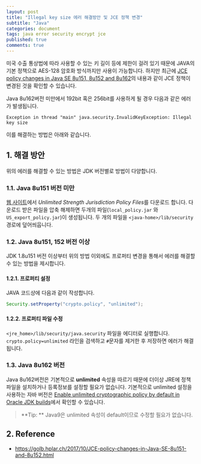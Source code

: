 ```yaml
---
layout: post
title: "Illegal key size 에러 해결방안 및 JCE 정책 변경"
subtitle: "Java"
categories: document
tags: java error security encrypt jce
published: true
comments: true
---
```




미국 수출 통상법에 따라 사용할 수 있는 키 길이 등에 제한이 걸려 있기 때문에 JAVA의 기본 정책으로 AES-128 암호화 방식까지만 사용이 가능합니다. 하지만 최근에 [JCE policy changes in Java SE 8u151, 8u152 and 8u162](https://golb.hplar.ch/2017/10/JCE-policy-changes-in-Java-SE-8u151-and-8u152.html)의 내용과 같이 JCE 정책이 변경된 것을 확인할 수 있습니다.

Java 8u162버전 미만에서 192bit 혹은 256bit를 사용하게 될 경우 다음과 같은 에러가 발생됩니다.

```
Exception in thread "main" java.security.InvalidKeyException: Illegal key size
```

이를 해결하는 방법은 아래와 같습니다.



## 1. 해결 방안

위의 에러를 해결할 수 있는 방법은 JDK 버전별로 방법이 다양합니다. 

### 1.1. Java 8u151 버전 미만

[웹 사이트](http://www.oracle.com/technetwork/java/javase/downloads/jce8-download-2133166.html)에서 *Unlimited Strength Jurisdiction Policy Files*를 다운로드 합니다. 다운로드 받은 파일을 압축 해제하면 두개의 파일(`local_policy.jar` 와 `US_export_policy.jar`)이 생성됩니다.  두 개의 파일을 `<java-home>/lib/security` 경로에 덮어씌웁니다.



### 1.2. Java 8u151, 152 버전 이상

JDK 1.8u151 버전 이상부터 위의 방법 이외에도 프로퍼티 변경을 통해서 에러를 해결할 수 있는 방법을 제시합니다.



#### 1.2.1. 프로퍼티 설정

JAVA 코드상에 다음과 같이 작성합니다.

```java
Security.setProperty("crypto.policy", "unlimited");
```



#### 1.2.2. 프로퍼티 파일 수정

`<jre_home>/lib/security/java.security` 파일을 에디터로 실행합니다. `crypto.policy=unlimited` 라인을 검색하고 `#`문자를 제거한 후 저장하면 에러가 해결됩니다.



### 1.3. Java 8u162 버전

Java 8u162버전은 기본적으로 **unlimited** 속성을 따르기 때문에 더이상 JRE에 정책 파일을 설치하거나 등록정보를 설정할 필요가 없습니다. 기본적으로 unlimited 설정을 사용하는 자바 버전은 [Enable unlimited cryptographic policy by default in Oracle JDK builds](https://bugs.openjdk.java.net/browse/JDK-8170157)에서 확인할 수 있습니다.



> **Tip: ** Java9은 unlimited 속성이 default이므로 수정할 필요가 없습니다.



## 2. Reference

- https://golb.hplar.ch/2017/10/JCE-policy-changes-in-Java-SE-8u151-and-8u152.html

